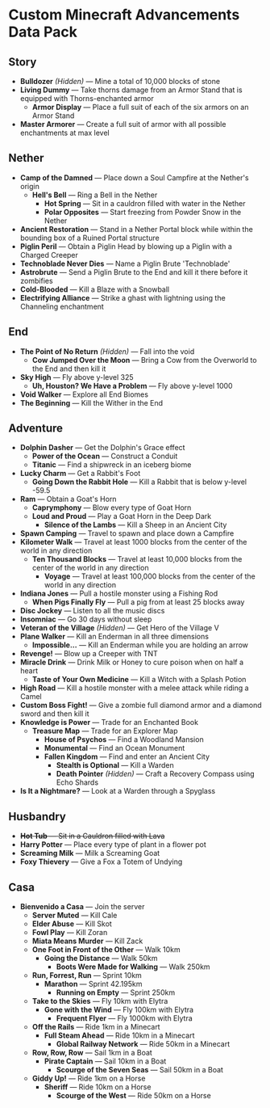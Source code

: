 # Custom Minecraft Advancements Data Pack

## Story

- **Bulldozer** *(Hidden)* — Mine a total of 10,000 blocks of stone
- **Living Dummy** — Take thorns damage from an Armor Stand that is equipped with Thorns-enchanted armor
    - **Armor Display** — Place a full suit of each of the six armors on an Armor Stand
- **Master Armorer** — Create a full suit of armor with all possible enchantments at max level

## Nether

- **Camp of the Damned** — Place down a Soul Campfire at the Nether's origin
    - **Hell's Bell** — Ring a Bell in the Nether
        - **Hot Spring** — Sit in a cauldron filled with water in the Nether
        - **Polar Opposites** — Start freezing from Powder Snow in the Nether
- **Ancient Restoration** — Stand in a Nether Portal block while within the bounding box of a Ruined Portal structure
- **Piglin Peril** — Obtain a Piglin Head by blowing up a Piglin with a Charged Creeper
- **Technoblade Never Dies** — Name a Piglin Brute 'Technoblade'
- **Astrobrute** — Send a Piglin Brute to the End and kill it there before it zombifies
- **Cold-Blooded** — Kill a Blaze with a Snowball
- **Electrifying Alliance** — Strike a ghast with lightning using the Channeling enchantment

## End
- **The Point of No Return** *(Hidden)* — Fall into the void
    - **Cow Jumped Over the Moon** — Bring a Cow from the Overworld to the End and then kill it
- **Sky High** — Fly above y-level 325
    - **Uh, Houston? We Have a Problem** — Fly above y-level 1000
- **Void Walker** — Explore all End Biomes
- **The Beginning** — Kill the Wither in the End

## Adventure
- **Dolphin Dasher** — Get the Dolphin's Grace effect
    - **Power of the Ocean** — Construct a Conduit
    - **Titanic** — Find a shipwreck in an iceberg biome
- **Lucky Charm** — Get a Rabbit's Foot
    - **Going Down the Rabbit Hole** — Kill a Rabbit that is below y-level -59.5
- **Ram** — Obtain a Goat's Horn
    - **Caprymphony** — Blow every type of Goat Horn
    - **Loud and Proud** — Play a Goat Horn in the Deep Dark
        - **Silence of the Lambs** — Kill a Sheep in an Ancient City
- **Spawn Camping** — Travel to spawn and place down a Campfire
- **Kilometer Walk** — Travel at least 1000 blocks from the center of the world in any direction
    - **Ten Thousand Blocks** — Travel at least 10,000 blocks from the center of the world in any direction
        - **Voyage** — Travel at least 100,000 blocks from the center of the world in any direction
- **Indiana Jones** — Pull a hostile monster using a Fishing Rod
    - **When Pigs Finally Fly** — Pull a pig from at least 25 blocks away
- **Disc Jockey** — Listen to all the music discs
- **Insomniac** — Go 30 days without sleep
- **Veteran of the Village** *(Hidden)* — Get Hero of the Village V
- **Plane Walker** — Kill an Enderman in all three dimensions
    - **Impossible...** — Kill an Enderman while you are holding an arrow
- **Revenge!** — Blow up a Creeper with TNT
- **Miracle Drink** — Drink Milk or Honey to cure poison when on half a heart
    - **Taste of Your Own Medicine** — Kill a Witch with a Splash Potion
- **High Road** — Kill a hostile monster with a melee attack while riding a Camel
- **Custom Boss Fight!** — Give a zombie full diamond armor and a diamond sword and then kill it
- **Knowledge is Power** — Trade for an Enchanted Book
    - **Treasure Map** — Trade for an Explorer Map
        - **House of Psychos** — Find a Woodland Mansion
        - **Monumental** — Find an Ocean Monument
        - **Fallen Kingdom** — Find and enter an Ancient City
            - **Stealth is Optional** — Kill a Warden
            - **Death Pointer** *(Hidden)* — Craft a Recovery Compass using Echo Shards
- **Is It a Nightmare?** — Look at a Warden through a Spyglass

## Husbandry
- ~~**Hot Tub** — Sit in a Cauldron filled with Lava~~
- **Harry Potter** — Place every type of plant in a flower pot
- **Screaming Milk** — Milk a Screaming Goat
- **Foxy Thievery** — Give a Fox a Totem of Undying

## Casa
- **Bienvenido a Casa** — Join the server
    - **Server Muted** — Kill Cale
    - **Elder Abuse** — Kill Skot
    - **Fowl Play** — Kill Zoran
    - **Miata Means Murder** — Kill Zack
    - **One Foot in Front of the Other** — Walk 10km
        - **Going the Distance** — Walk 50km
            - **Boots Were Made for Walking** — Walk 250km
    - **Run, Forrest, Run** — Sprint 10km
        - **Marathon** — Sprint 42.195km
            - **Running on Empty** — Sprint 250km
    - **Take to the Skies** — Fly 10km with Elytra
        - **Gone with the Wind** — Fly 100km with Elytra
            - **Frequent Flyer** — Fly 1000km with Elytra
    - **Off the Rails** — Ride 1km in a Minecart
        - **Full Steam Ahead** — Ride 10km in a Minecart
            - **Global Railway Network** — Ride 50km in a Minecart
    - **Row, Row, Row** — Sail 1km in a Boat
        - **Pirate Captain** — Sail 10km in a Boat
            - **Scourge of the Seven Seas** — Sail 50km in a Boat
    - **Giddy Up!** — Ride 1km on a Horse
        - **Sheriff** — Ride 10km on a Horse
            - **Scourge of the West** — Ride 50km on a Horse